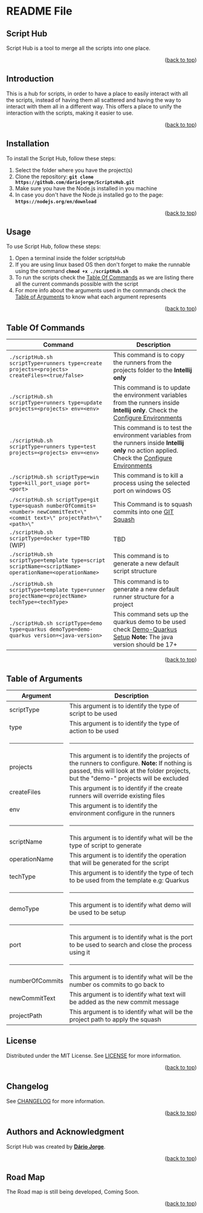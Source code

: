 # **README File**

<a id="readme-top"></a>

## **Script Hub**

Script Hub is a tool to merge all the scripts into one place.

<p style="text-align:right;">(<a href="#readme-top">back to top</a>)</p>

## **Introduction**

This is a hub for scripts, in order to have a place to easily interact with all the scripts,
instead of having them all scattered and having the way to interact with them all in a different way.
This offers a place to unify the interaction with the scripts, making it easier to use.

<p style="text-align:right;">(<a href="#readme-top">back to top</a>)</p>

## **Installation**

To install the Script Hub, follow these steps:

1. Select the folder where you have the project(s)
2. Clone the repository: **`git clone https://github.com/dariojorge/ScriptsHub.git`**
3. Make sure you have the Node.js installed in you machine
4. In case you don't have the Node.js installed go to the page: **`https://nodejs.org/en/download`**

<p style="text-align:right;">(<a href="#readme-top">back to top</a>)</p>

## **Usage**

To use Script Hub, follow these steps:

1. Open a terminal inside the folder scriptsHub
2. If you are using linux based OS then don't forget to make the runnable using the command **`chmod +x ./scriptHub.sh`**
3. To run the scripts check the [Table Of Commands](#table-of-commands) as we are listing there all the current commands
   possible with the script
4. For more info about the arguments used in the commands check the [Table of Arguments](#table-of-arguments) to know
   what each argument represents

<p style="text-align:right;">(<a href="#readme-top">back to top</a>)</p>

## **Table Of Commands**

| Command                                                                                                                     | Description                                                                                                                                                                                                         |
|-----------------------------------------------------------------------------------------------------------------------------|---------------------------------------------------------------------------------------------------------------------------------------------------------------------------------------------------------------------|
| `./scriptHub.sh scriptType=runners type=create projects=<projects> createFiles=<true/false>`                                | This command is to copy the runners from the projects folder to the **Intellij only**                                                                                                                               |
| `./scriptHub.sh scriptType=runners type=update projects=<projects> env=<env>`                                               | This command is to update the environment variables from the runners inside **Intellij  only**. Check the [Configure Environments](documentation/RUNNERS.md#configure-environments-for-the-runners)                 |
| `./scriptHub.sh scriptType=runners type=test projects=<projects> env=<env>`                                                 | This command is to test the environment variables from the runners inside **Intellij only**  no action applied. Check the [Configure Environments](documentation/RUNNERS.md#configure-environments-for-the-runners) |
| `./scriptHub.sh scriptType=win type=kill_port_usage port=<port>`                                                            | This command is to kill a process using the selected port on windows OS                                                                                                                                             |
| `./scriptHub.sh scriptType=git type=squash numberOfCommits=<number> newCommitText=\"<commit text>\" projectPath=\"<path>\"` | This Command is to squash commits into one  [GIT Squash](documentation/GIT.md#git-squash)                                                                                                                           |
| `./scriptHub.sh scriptType=docker type=TBD`         (WIP)                                                                   | TBD                                                                                                                                                                                                                 |
| `./scriptHub.sh scriptType=template type=script scriptName=<scriptName> operationName=<operationName>`                      | This command is to generate a new default script structure                                                                                                                                                          |
| `./scriptHub.sh scriptType=template type=runner projectName=<projectName> techType=<techType>`                              | This command is to generate a new default runner structure for a project                                                                                                                                            |
| `./scriptHub.sh scriptType=demo type=quarkus demoType=demo-quarkus version=<java-version>`                                  | This command sets up the quarkus demo to be used check [Demo-Quarkus Setup](documentation/QUARKUS_DEMO.md#how-to-setup-demo-quarkus) **Note:** The java version should be 17+                                       |

<p style="text-align:right;">(<a href="#readme-top">back to top</a>)</p>

## **Table of Arguments**

| Argument        | Description                                                                                                                                                                             |
|-----------------|-----------------------------------------------------------------------------------------------------------------------------------------------------------------------------------------|
| scriptType      | This argument is to identify the type of script to be used                                                                                                                              |
| type            | This argument is to identify the type of action to be used                                                                                                                              |
| <hr />          | <hr />                                                                                                                                                                                  |
| projects        | This argument is to identify the projects of the runners to configure. **Note:** If nothing is passed, this will look at the folder projects, but the "demo-" projects will be excluded |
| createFiles     | This argument is to identify if the create runners will override existing files                                                                                                         |
| env             | This argument is to identify the environment configure in the runners                                                                                                                   |
| <hr />          | <hr />                                                                                                                                                                                  |
| scriptName      | This argument is to identify what will be the type of script to generate                                                                                                                |
| operationName   | This argument is to identify the operation that will be generated for the script                                                                                                        |
| techType        | This argument is to identify the type of tech to be used from the template e.g: Quarkus                                                                                                 |
| <hr />          | <hr />                                                                                                                                                                                  |
| demoType        | This argument is to identify what demo will be used to be setup                                                                                                                         |
| <hr />          | <hr />                                                                                                                                                                                  |
| port            | This argument is to identify what is the port to be used to search and close the process using it                                                                                       |
| <hr />          | <hr />                                                                                                                                                                                  |
| numberOfCommits | This argument is to identify what will be the number os commits to go back to                                                                                                           |
| newCommitText   | This argument is to identify what text will be added as the new commit message                                                                                                          |
| projectPath     | This argument is to identify what will be the project path to apply the squash                                                                                                          |

## **License**

Distributed under the MIT License. See [LICENSE](LICENCE) for more
information.

<p style="text-align:right;">(<a href="#readme-top">back to top</a>)</p>

## **Changelog**

See [CHANGELOG](documentation/CHANGELOG.md) for more information.

<p style="text-align:right;">(<a href="#readme-top">back to top</a>)</p>

## **Authors and Acknowledgment**

Script Hub was created by **[Dário Jorge](https://github.com/dariojorge)**.

<p style="text-align:right;">(<a href="#readme-top">back to top</a>)</p>

## **Road Map**

The Road map is still being developed, Coming Soon.

<p style="text-align:right;">(<a href="#readme-top">back to top</a>)</p>